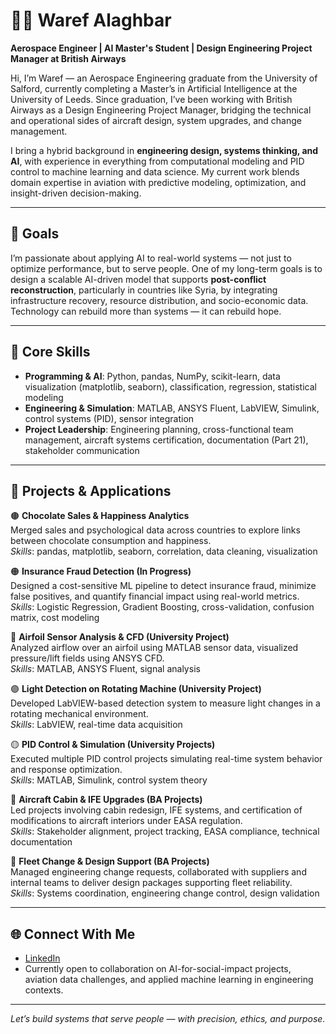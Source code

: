 # 👨‍💻 Waref Alaghbar

**Aerospace Engineer | AI Master's Student | Design Engineering Project Manager at British Airways**

Hi, I’m Waref — an Aerospace Engineering graduate from the University of Salford, currently completing a Master’s in Artificial Intelligence at the University of Leeds. Since graduation, I’ve been working with British Airways as a Design Engineering Project Manager, bridging the technical and operational sides of aircraft design, system upgrades, and change management.

I bring a hybrid background in **engineering design, systems thinking, and AI**, with experience in everything from computational modeling and PID control to machine learning and data science. My current work blends domain expertise in aviation with predictive modeling, optimization, and insight-driven decision-making.

---

## 🎯 Goals

I’m passionate about applying AI to real-world systems — not just to optimize performance, but to serve people. One of my long-term goals is to design a scalable AI-driven model that supports **post-conflict reconstruction**, particularly in countries like Syria, by integrating infrastructure recovery, resource distribution, and socio-economic data. Technology can rebuild more than systems — it can rebuild hope.

---

## 🧠 Core Skills

- **Programming & AI**: Python, pandas, NumPy, scikit-learn, data visualization (matplotlib, seaborn), classification, regression, statistical modeling
- **Engineering & Simulation**: MATLAB, ANSYS Fluent, LabVIEW, Simulink, control systems (PID), sensor integration
- **Project Leadership**: Engineering planning, cross-functional team management, aircraft systems certification, documentation (Part 21), stakeholder communication

---

## 🔧 Projects & Applications

🟤 **Chocolate Sales & Happiness Analytics**  
Merged sales and psychological data across countries to explore links between chocolate consumption and happiness.  
*Skills*: pandas, matplotlib, seaborn, correlation, data cleaning, visualization

🟠 **Insurance Fraud Detection (In Progress)**  
Designed a cost-sensitive ML pipeline to detect insurance fraud, minimize false positives, and quantify financial impact using real-world metrics.  
*Skills*: Logistic Regression, Gradient Boosting, cross-validation, confusion matrix, cost modeling

🔵 **Airfoil Sensor Analysis & CFD (University Project)**  
Analyzed airflow over an airfoil using MATLAB sensor data, visualized pressure/lift fields using ANSYS CFD.  
*Skills*: MATLAB, ANSYS Fluent, signal analysis

🟣 **Light Detection on Rotating Machine (University Project)**  
Developed LabVIEW-based detection system to measure light changes in a rotating mechanical environment.  
*Skills*: LabVIEW, real-time data acquisition

🟡 **PID Control & Simulation (University Projects)**  
Executed multiple PID control projects simulating real-time system behavior and response optimization.  
*Skills*: MATLAB, Simulink, control system theory

🔵 **Aircraft Cabin & IFE Upgrades (BA Projects)**  
Led projects involving cabin redesign, IFE systems, and certification of modifications to aircraft interiors under EASA regulation.  
*Skills*: Stakeholder alignment, project tracking, EASA compliance, technical documentation

🔵 **Fleet Change & Design Support (BA Projects)**  
Managed engineering change requests, collaborated with suppliers and internal teams to deliver design packages supporting fleet reliability.  
*Skills*: Systems coordination, engineering change control, design validation

---

## 🌐 Connect With Me

- [LinkedIn](https://www.linkedin.com/in/waref-alaghbar-b0579112b/)
- Currently open to collaboration on AI-for-social-impact projects, aviation data challenges, and applied machine learning in engineering contexts.

---

*Let’s build systems that serve people — with precision, ethics, and purpose.*
